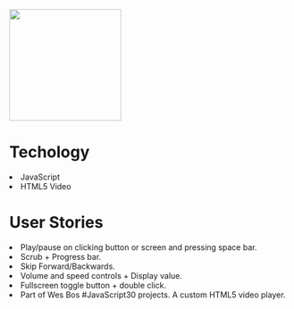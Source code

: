 


<link src="https://gfycat.com/foolishbouncyamericanwarmblood"/>


<img src="https://media.giphy.com/media/vFKqnCdLPNOKc/giphy.gif" width="200" height="200" />

<h1> Techology </h1>

<li> JavaScript </li>

<li> HTML5 Video </li>


<h1> User Stories </h1>

<li> Play/pause on clicking button or screen and pressing space bar.</li>

<li> Scrub + Progress bar.</li>

<li> Skip Forward/Backwards.</li>

<li> Volume and speed controls + Display value. </li>

<li> Fullscreen toggle button + double click. </li>

<li> Part of Wes Bos #JavaScript30 projects. A custom HTML5 video player.</li>

